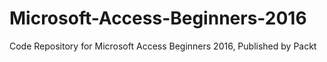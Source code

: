 


# Microsoft-Access-Beginners-2016
Code Repository for Microsoft Access Beginners 2016, Published by Packt
